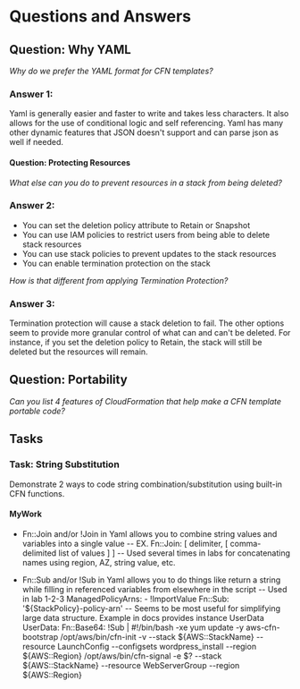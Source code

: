 # Questions and Answers

## Question: Why YAML

_Why do we prefer the YAML format for CFN templates?_

### Answer 1:

Yaml is generally easier and faster to write and takes less characters.
It also allows for the use of conditional logic and self referencing.
Yaml has many other dynamic features that JSON doesn't support
and can parse json as well if needed.

#### Question: Protecting Resources

_What else can you do to prevent resources in a stack from being deleted?_

### Answer 2:

- You can set the deletion policy attribute to Retain or Snapshot
- You can use IAM policies to restrict users from being able to delete stack resources
- You can use stack policies to prevent updates to the stack resources
- You can enable termination protection on the stack

_How is that different from applying Termination Protection?_

### Answer 3:

Termination protection will cause a stack deletion to fail.
The other options seem to provide more granular control of what can and can't be deleted.
For instance, if you set the deletion policy to Retain, the stack will still be deleted but the resources will remain.

## Question: Portability

_Can you list 4 features of CloudFormation that help make a CFN template
portable code?_

## Tasks

### Task: String Substitution

Demonstrate 2 ways to code string combination/substitution using
built-in CFN functions.

#### MyWork

- Fn::Join and/or !Join in Yaml allows you to combine string values and variables into a single value
-- EX. Fn::Join: [ delimiter, [ comma-delimited list of values ] ]
-- Used several times in labs for concatenating names using region, AZ, string value, etc.

- Fn::Sub and/or !Sub in Yaml allows you to do things like return a string while filling in referenced variables from elsewhere in the script
-- Used in lab 1-2-3
      ManagedPolicyArns:
        - !ImportValue
          Fn::Sub: '${StackPolicy}-policy-arn'
-- Seems to be most useful for simplifying large data structure. Example in docs provides instance UserData
    UserData:
      Fn::Base64:
        !Sub |
          #!/bin/bash -xe
          yum update -y aws-cfn-bootstrap
          /opt/aws/bin/cfn-init -v --stack ${AWS::StackName} --resource LaunchConfig --configsets wordpress_install --region ${AWS::Region}
          /opt/aws/bin/cfn-signal -e $? --stack ${AWS::StackName} --resource WebServerGroup --region ${AWS::Region}
